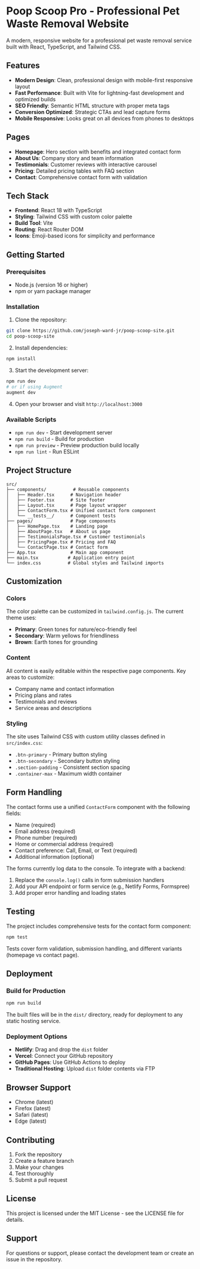 # Poop Scoop Pro - Professional Pet Waste Removal Website

A modern, responsive website for a professional pet waste removal service built with React, TypeScript, and Tailwind CSS.

## Features

- **Modern Design**: Clean, professional design with mobile-first responsive layout
- **Fast Performance**: Built with Vite for lightning-fast development and optimized builds
- **SEO Friendly**: Semantic HTML structure with proper meta tags
- **Conversion Optimized**: Strategic CTAs and lead capture forms
- **Mobile Responsive**: Looks great on all devices from phones to desktops

## Pages

- **Homepage**: Hero section with benefits and integrated contact form
- **About Us**: Company story and team information
- **Testimonials**: Customer reviews with interactive carousel
- **Pricing**: Detailed pricing tables with FAQ section
- **Contact**: Comprehensive contact form with validation

## Tech Stack

- **Frontend**: React 18 with TypeScript
- **Styling**: Tailwind CSS with custom color palette
- **Build Tool**: Vite
- **Routing**: React Router DOM
- **Icons**: Emoji-based icons for simplicity and performance

## Getting Started

### Prerequisites

- Node.js (version 16 or higher)
- npm or yarn package manager

### Installation

1. Clone the repository:
```bash
git clone https://github.com/joseph-ward-jr/poop-scoop-site.git
cd poop-scoop-site
```

2. Install dependencies:
```bash
npm install
```

3. Start the development server:
```bash
npm run dev
# or if using Augment
augment dev
```

4. Open your browser and visit `http://localhost:3000`

### Available Scripts

- `npm run dev` - Start development server
- `npm run build` - Build for production
- `npm run preview` - Preview production build locally
- `npm run lint` - Run ESLint

## Project Structure

```
src/
├── components/          # Reusable components
│   ├── Header.tsx      # Navigation header
│   ├── Footer.tsx      # Site footer
│   ├── Layout.tsx      # Page layout wrapper
│   ├── ContactForm.tsx # Unified contact form component
│   └── __tests__/      # Component tests
├── pages/              # Page components
│   ├── HomePage.tsx    # Landing page
│   ├── AboutPage.tsx   # About us page
│   ├── TestimonialsPage.tsx # Customer testimonials
│   ├── PricingPage.tsx # Pricing and FAQ
│   └── ContactPage.tsx # Contact form
├── App.tsx             # Main app component
├── main.tsx           # Application entry point
└── index.css          # Global styles and Tailwind imports
```

## Customization

### Colors
The color palette can be customized in `tailwind.config.js`. The current theme uses:
- **Primary**: Green tones for nature/eco-friendly feel
- **Secondary**: Warm yellows for friendliness
- **Brown**: Earth tones for grounding

### Content
All content is easily editable within the respective page components. Key areas to customize:
- Company name and contact information
- Pricing plans and rates
- Testimonials and reviews
- Service areas and descriptions

### Styling
The site uses Tailwind CSS with custom utility classes defined in `src/index.css`:
- `.btn-primary` - Primary button styling
- `.btn-secondary` - Secondary button styling
- `.section-padding` - Consistent section spacing
- `.container-max` - Maximum width container

## Form Handling

The contact forms use a unified `ContactForm` component with the following fields:
- Name (required)
- Email address (required)
- Phone number (required)
- Home or commercial address (required)
- Contact preference: Call, Email, or Text (required)
- Additional information (optional)

The forms currently log data to the console. To integrate with a backend:

1. Replace the `console.log()` calls in form submission handlers
2. Add your API endpoint or form service (e.g., Netlify Forms, Formspree)
3. Add proper error handling and loading states

## Testing

The project includes comprehensive tests for the contact form component:

```bash
npm test
```

Tests cover form validation, submission handling, and different variants (homepage vs contact page).

## Deployment

### Build for Production
```bash
npm run build
```

The built files will be in the `dist/` directory, ready for deployment to any static hosting service.

### Deployment Options
- **Netlify**: Drag and drop the `dist` folder
- **Vercel**: Connect your GitHub repository
- **GitHub Pages**: Use GitHub Actions to deploy
- **Traditional Hosting**: Upload `dist` folder contents via FTP

## Browser Support

- Chrome (latest)
- Firefox (latest)
- Safari (latest)
- Edge (latest)

## Contributing

1. Fork the repository
2. Create a feature branch
3. Make your changes
4. Test thoroughly
5. Submit a pull request

## License

This project is licensed under the MIT License - see the LICENSE file for details.

## Support

For questions or support, please contact the development team or create an issue in the repository.